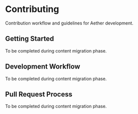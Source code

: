 # Contributing

Contribution workflow and guidelines for Aether development.

## Getting Started

To be completed during content migration phase.

## Development Workflow

To be completed during content migration phase.

## Pull Request Process

To be completed during content migration phase.
